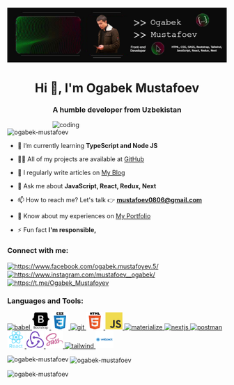![logo](https://github.com/Ogabek-Mustafoev/Ogabek-Mustafoev/blob/main/banner-main.jpg)
<h1 align="center">Hi 👋, I'm Ogabek Mustafoev</h1>
<h3 align="center">A humble developer from Uzbekistan</h3>

<img align="right" alt="coding" width="400" src="https://i.pinimg.com/originals/81/17/8b/81178b47a8598f0c81c4799f2cdd4057.gif"/>

<p align="left"> <img src="https://komarev.com/ghpvc/?username=ogabek-mustafoev&label=Profile%20views&color=0e75b6&style=flat" alt="ogabek-mustafoev" /> </p>

- 🌱 I’m currently learning **TypeScript and Node JS**

- 👨‍💻 All of my projects are available at [GitHub](https://github.com/Ogabek-Mustafoev)

- 📝 I regularly write articles on [My Blog](https://full-stack-next-js-blog.vercel.app/)

- 💬 Ask me about **JavaScript, React, Redux, Next**

- 📫 How to reach me? Let's talk 👉 **mustafoev0806@gmail.com**

- 📄 Know about my experiences on [My Portfolio](https://mustafoev-ogabek.vercel.app/)

- ⚡ Fun fact **I'm responsible,**

<h3 align="left">Connect with me:</h3>
<p align="left">
<a href="https://www.facebook.com/ogabek.mustafoyev.5/" target="blank"><img align="center" src="https://raw.githubusercontent.com/rahuldkjain/github-profile-readme-generator/master/src/images/icons/Social/facebook.svg" alt="https://www.facebook.com/ogabek.mustafoyev.5/" height="30" width="40" /></a>
<a href="https://www.instagram.com/mustafoev__ogabek/" target="blank"><img align="center" src="https://raw.githubusercontent.com/rahuldkjain/github-profile-readme-generator/master/src/images/icons/Social/instagram.svg" alt="https://www.instagram.com/mustafoev__ogabek/" height="30" width="40" /></a>
<a href="https://t.me/Ogabek_Mustafoyev" target="blank"><img align="center" src="https://upload.wikimedia.org/wikipedia/commons/thumb/8/82/Telegram_logo.svg/2048px-Telegram_logo.svg.png" alt="https://t.me/Ogabek_Mustafoyev" height="30" width="40" /></a>
</p>

<h3 align="left">Languages and Tools:</h3>
<p align="left"> <a href="https://babeljs.io/" target="_blank" rel="noreferrer"> <img src="https://www.vectorlogo.zone/logos/babeljs/babeljs-icon.svg" alt="babel" width="40" height="40"/> </a> <a href="https://getbootstrap.com" target="_blank" rel="noreferrer"> <img src="https://raw.githubusercontent.com/devicons/devicon/master/icons/bootstrap/bootstrap-plain-wordmark.svg" alt="bootstrap" width="40" height="40"/> </a> <a href="https://www.w3schools.com/css/" target="_blank" rel="noreferrer"> <img src="https://raw.githubusercontent.com/devicons/devicon/master/icons/css3/css3-original-wordmark.svg" alt="css3" width="40" height="40"/> </a> <a href="https://git-scm.com/" target="_blank" rel="noreferrer"> <img src="https://www.vectorlogo.zone/logos/git-scm/git-scm-icon.svg" alt="git" width="40" height="40"/> </a> <a href="https://www.w3.org/html/" target="_blank" rel="noreferrer"> <img src="https://raw.githubusercontent.com/devicons/devicon/master/icons/html5/html5-original-wordmark.svg" alt="html5" width="40" height="40"/> </a> <a href="https://developer.mozilla.org/en-US/docs/Web/JavaScript" target="_blank" rel="noreferrer"> <img src="https://raw.githubusercontent.com/devicons/devicon/master/icons/javascript/javascript-original.svg" alt="javascript" width="40" height="40"/> </a> <a href="https://materializecss.com/" target="_blank" rel="noreferrer"> <img src="https://raw.githubusercontent.com/prplx/svg-logos/5585531d45d294869c4eaab4d7cf2e9c167710a9/svg/materialize.svg" alt="materialize" width="40" height="40"/> </a> <a href="https://nextjs.org/" target="_blank" rel="noreferrer"> <img src="https://cdn.worldvectorlogo.com/logos/nextjs-2.svg" alt="nextjs" width="40" height="40"/> </a> <a href="https://postman.com" target="_blank" rel="noreferrer"> <img src="https://www.vectorlogo.zone/logos/getpostman/getpostman-icon.svg" alt="postman" width="40" height="40"/> </a> <a href="https://reactjs.org/" target="_blank" rel="noreferrer"> <img src="https://raw.githubusercontent.com/devicons/devicon/master/icons/react/react-original-wordmark.svg" alt="react" width="40" height="40"/> </a> <a href="https://redux.js.org" target="_blank" rel="noreferrer"> <img src="https://raw.githubusercontent.com/devicons/devicon/master/icons/redux/redux-original.svg" alt="redux" width="40" height="40"/> </a> <a href="https://sass-lang.com" target="_blank" rel="noreferrer"> <img src="https://raw.githubusercontent.com/devicons/devicon/master/icons/sass/sass-original.svg" alt="sass" width="40" height="40"/> </a> <a href="https://tailwindcss.com/" target="_blank" rel="noreferrer"> <img src="https://www.vectorlogo.zone/logos/tailwindcss/tailwindcss-icon.svg" alt="tailwind" width="40" height="40"/> </a> <a href="https://webpack.js.org" target="_blank" rel="noreferrer"> <img src="https://raw.githubusercontent.com/devicons/devicon/d00d0969292a6569d45b06d3f350f463a0107b0d/icons/webpack/webpack-original-wordmark.svg" alt="webpack" width="40" height="40"/> </a> </p>

<p><img align="left" src="https://github-readme-stats.vercel.app/api/top-langs?username=ogabek-mustafoev&show_icons=true&locale=en&layout=compact" alt="ogabek-mustafoev" /></p>

<p>&nbsp;<img align="center" src="https://github-readme-stats.vercel.app/api?username=ogabek-mustafoev&show_icons=true&locale=en" alt="ogabek-mustafoev" /></p>

<p><img align="center" src="https://github-readme-streak-stats.herokuapp.com/?user=ogabek-mustafoev&" alt="ogabek-mustafoev" /></p>
